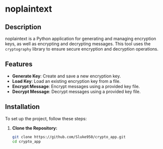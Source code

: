 # noplaintext

## Description

noplaintext is a Python application for generating and managing encryption keys, as well as encrypting and decrypting messages. This tool uses the `cryptography` library to ensure secure encryption and decryption operations.

## Features

- **Generate Key**: Create and save a new encryption key.
- **Load Key**: Load an existing encryption key from a file.
- **Encrypt Message**: Encrypt messages using a provided key file.
- **Decrypt Message**: Decrypt messages using a provided key file.

## Installation

To set up the project, follow these steps:

1. **Clone the Repository:**

   ```bash
   git clone https://github.com/Sluke950/crypto_app.git
   cd crypto_app

